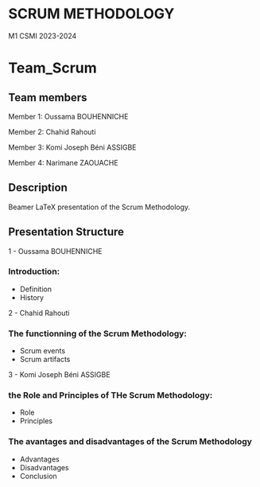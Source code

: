 # SCRUM METHODOLOGY
M1 CSMI 2023-2024

# Team_Scrum

## Team members 

  Member 1: Oussama BOUHENNICHE

  Member 2: Chahid Rahouti

  Member 3: Komi Joseph Béni ASSIGBE

  Member 4: Narimane ZAOUACHE
## Description
Beamer LaTeX presentation of the Scrum Methodology. 
## Presentation Structure

1 - Oussama BOUHENNICHE
### Introduction:
  - Definition
  - History

2 - Chahid Rahouti
### The functionning of the Scrum Methodology:
  - Scrum events
  - Scrum artifacts
  
3 - Komi Joseph Béni ASSIGBE

### the Role and Principles of THe Scrum Methodology:
  - Role
  - Principles

### The avantages and disadvantages of the Scrum Methodology
  - Advantages
  - Disadvantages
  - Conclusion 

